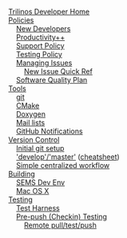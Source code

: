 <!-- NOTE: This sidebar is using two spaces after each line to force a newline.  Then we use four HTML spaces to indent.  This allows us to avoid using list bullets which take up valuable horizontal space.  The end result is a very compact sidebar. -->

[Trilinos Developer Home](https://github.com/trilinos/Trilinos/wiki/Trilinos-Developer-Wiki)  
[Policies](https://github.com/trilinos/Trilinos/wiki/POLICIES)  
&nbsp;&nbsp;&nbsp;&nbsp;[New Developers](https://github.com/trilinos/Trilinos/wiki/New-Trilinos-Developers)  
&nbsp;&nbsp;&nbsp;&nbsp;[Productivity++](https://github.com/trilinos/Trilinos/wiki/Productivity---Initiative)  
&nbsp;&nbsp;&nbsp;&nbsp;[Support Policy](https://github.com/trilinos/Trilinos/wiki/Trilinos-Support-Policy)  
&nbsp;&nbsp;&nbsp;&nbsp;[Testing Policy](https://github.com/trilinos/Trilinos/wiki/Trilinos-Testing-Policy)  
&nbsp;&nbsp;&nbsp;&nbsp;[Managing Issues](https://github.com/trilinos/Trilinos/wiki/Managing-Trilinos-Project-Issues)  
&nbsp;&nbsp;&nbsp;&nbsp;&nbsp;&nbsp;&nbsp;&nbsp;[New Issue Quick Ref](https://github.com/trilinos/Trilinos/wiki/New-Issue-Cheat-Sheet)  
&nbsp;&nbsp;&nbsp;&nbsp;[Software Quality Plan](https://github.com/trilinos/Trilinos/wiki/Software-Quality-Plan)  
[Tools](https://github.com/trilinos/Trilinos/wiki/TOOLS)  
&nbsp;&nbsp;&nbsp;&nbsp;[git](https://github.com/trilinos/Trilinos/wiki/Tools--%7C-Git)  
&nbsp;&nbsp;&nbsp;&nbsp;[CMake](https://github.com/trilinos/Trilinos/wiki/Tools-%7C--CMake)  
&nbsp;&nbsp;&nbsp;&nbsp;[Doxygen](https://github.com/trilinos/Trilinos/wiki/Tools-%7C-Doxygen)  
&nbsp;&nbsp;&nbsp;&nbsp;[Mail lists](https://github.com/trilinos/Trilinos/wiki/Tools-%7C-Mail-Lists)  
&nbsp;&nbsp;&nbsp;&nbsp;[GitHub Notifications](https://github.com/trilinos/Trilinos/wiki/GitHub-Notifications)  
[Version Control](https://github.com/trilinos/Trilinos/wiki/VC-(VERSION-CONTROL))  
&nbsp;&nbsp;&nbsp;&nbsp;[Initial git setup](https://github.com/trilinos/Trilinos/wiki/VC-%7C-Initial-Git-Setup)  
&nbsp;&nbsp;&nbsp;&nbsp;['develop'/'master'](https://github.com/trilinos/Trilinos/wiki/VC-%7C-'develop'-'master'-workflow) ([cheatsheet](https://github.com/trilinos/Trilinos/wiki/VC-|-'develop'-'master'-workfow-cheat-sheet))  
&nbsp;&nbsp;&nbsp;&nbsp;[Simple centralized workflow](https://github.com/trilinos/Trilinos/wiki/VC-%7C-Simple-Centralized-Workflow)  
[Building](https://github.com/trilinos/Trilinos/wiki/Building)  
&nbsp;&nbsp;&nbsp;&nbsp;[SEMS Dev Env](https://github.com/trilinos/Trilinos/wiki/SEMS-Dev-Env)  
&nbsp;&nbsp;&nbsp;&nbsp;[Mac OS X](https://github.com/trilinos/Trilinos/wiki/Building-on-Mac-OS-X)  
[Testing](https://github.com/trilinos/Trilinos/wiki/Testing)  
&nbsp;&nbsp;&nbsp;&nbsp;[Test Harness](https://github.com/trilinos/Trilinos/wiki/Policies--%7C-Testing)  
&nbsp;&nbsp;&nbsp;&nbsp;[Pre-push (Checkin) Testing](https://github.com/trilinos/Trilinos/wiki/Policies-%7C-Safe-Checkin-Testing)  
&nbsp;&nbsp;&nbsp;&nbsp;&nbsp;&nbsp;&nbsp;&nbsp;[Remote pull/test/push](https://github.com/trilinos/Trilinos/wiki/Local-development-with-remote-pull,-test,-and-push)   
